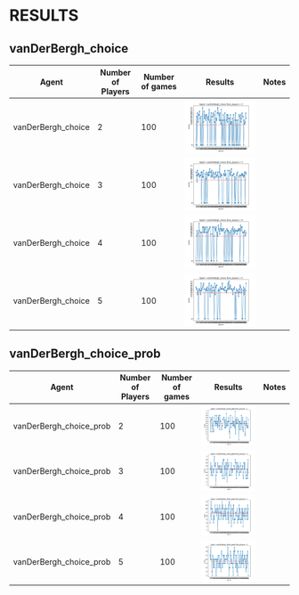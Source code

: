 # RESULTS

## vanDerBergh_choice
| Agent  | Number of Players   | Number of games   |Results   |  Notes |
|---|---|---|---|---|
|  vanDerBergh_choice | 2 | 100 | ![Alt text](graphs/Jan-19-2022_1930.png)  |   |
|  vanDerBergh_choice | 3 | 100 | ![Alt text](graphs/Jan-19-2022_1921.png) |   |
|  vanDerBergh_choice | 4 | 100 | ![Alt text](graphs/Jan-19-2022_1913.png)  |   |
|  vanDerBergh_choice | 5 | 100 | ![Alt text](graphs/Jan-19-2022_1905.png)|   |


## vanDerBergh_choice_prob

| Agent  | Number of Players   | Number of games   |Results   |  Notes |
|---|---|---|---|---|
|  vanDerBergh_choice_prob | 2 | 100 | ![Alt text](graphs/Jan-19-2022_1748.png)  |   |
|  vanDerBergh_choice_prob | 3 | 100 | ![Alt text](graphs/Jan-19-2022_1825.png) |   |
|  vanDerBergh_choice_prob | 4 | 100 | ![Alt text](graphs/Jan-19-2022_1834.png)  |   |
|  vanDerBergh_choice_prob | 5 | 100 | ![Alt text](graphs/Jan-19-2022_1851.png)|   |



